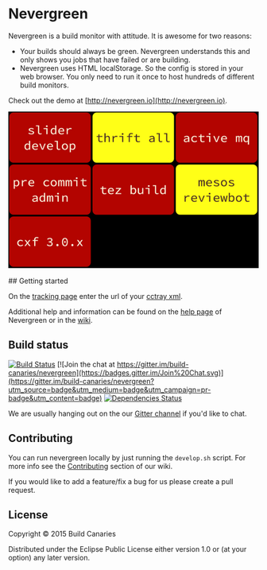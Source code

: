 # Nevergreen

Nevergreen is a build monitor with attitude. It is awesome for two reasons:

* Your builds should always be green. Nevergreen understands this and only shows you jobs that have failed or are building.
* Nevergreen uses HTML localStorage. So the config is stored in your web browser. You only need to run it once to host hundreds of different build monitors.

Check out the demo at [http://nevergreen.io](http://nevergreen.io).

![Example of Nevergreen on Apache builds](doc/screenshot.png)

## Getting started

On the [tracking page](http://nevergreen.io/#/tracking) enter the url of your [cctray xml](wiki/find-cctray).

Additional help and information can be found on the [help page](http://nevergreen.io/#/help) of Nevergreen or in the [wiki](https://github.com/build-canaries/nevergreen/wiki).

## Build status

[![Build Status](https://snap-ci.com/build-canaries/nevergreen/branch/master/build_image)](https://snap-ci.com/build-canaries/nevergreen/branch/master)
[![Join the chat at https://gitter.im/build-canaries/nevergreen](https://badges.gitter.im/Join%20Chat.svg)](https://gitter.im/build-canaries/nevergreen?utm_source=badge&utm_medium=badge&utm_campaign=pr-badge&utm_content=badge)
[![Dependencies Status](http://jarkeeper.com/build-canaries/nevergreen/status.svg)](http://jarkeeper.com/build-canaries/nevergreen)

We are usually hanging out on the our [Gitter channel](https://gitter.im/build-canaries/nevergreen) if you'd like to chat.

## Contributing

You can run nevergreen locally by just running the ```develop.sh``` script. For more info see the [Contributing](https://github.com/build-canaries/nevergreen/wiki/contributing) section of our wiki.

If you would like to add a feature/fix a bug for us please create a pull request.

## License

Copyright © 2015 Build Canaries

Distributed under the Eclipse Public License either version 1.0 or (at your option) any later version.

